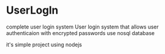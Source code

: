 # UserLogIn
complete user login system 
User login system that allows user authenticaion with encrypted passwords 
use nosql database

it's simple project using nodejs 
